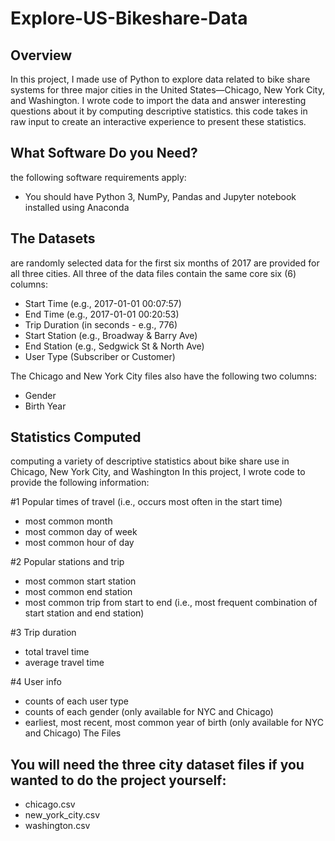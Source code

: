 # Explore-US-Bikeshare-Data
## Overview
In this project,
I made use of Python to explore data related to bike share systems for three major cities in the United States—Chicago, New York City, and Washington.
I wrote code to import the data and answer interesting questions about it by computing descriptive statistics.
this code takes in raw input to create an interactive experience to present these statistics.

## What Software Do you Need?
the following software requirements apply:
- You should have Python 3, NumPy, Pandas and Jupyter notebook installed using Anaconda

## The Datasets
are randomly selected data for the first six months of 2017 are provided for all three cities. All three of the data files contain the same core six (6) columns:

- Start Time (e.g., 2017-01-01 00:07:57)
- End Time (e.g., 2017-01-01 00:20:53)
- Trip Duration (in seconds - e.g., 776)
- Start Station (e.g., Broadway & Barry Ave)
- End Station (e.g., Sedgwick St & North Ave)
- User Type (Subscriber or Customer)

The Chicago and New York City files also have the following two columns:
- Gender
- Birth Year

## Statistics Computed
computing a variety of descriptive statistics about bike share use in Chicago, New York City, and Washington
In this project, I wrote code to provide the following information:

#1 Popular times of travel (i.e., occurs most often in the start time)
- most common month
- most common day of week
- most common hour of day

#2 Popular stations and trip
- most common start station
- most common end station
- most common trip from start to end (i.e., most frequent combination of start station and end station)

#3 Trip duration
- total travel time
- average travel time

#4 User info
- counts of each user type
- counts of each gender (only available for NYC and Chicago)
- earliest, most recent, most common year of birth (only available for NYC and Chicago)
The Files

## You will need the three city dataset files if you wanted to do the project yourself:
- chicago.csv
- new_york_city.csv
- washington.csv
